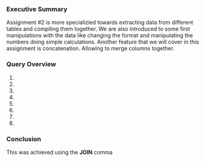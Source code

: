 <h3>Executive Summary</h3>

Assignment #2 is more specializied towards extracting data from different tables and compiling them together. We are also introduced to some first manipulations with the data like changing the format and manipulating the numbers doing simple calculations. Another feature that we will cover in this assignment is concatenation. Allowing to merge columns together.

<h3>Query Overview</h3>

<ol>
<li>
<li>
<li>
<li>
<li>
<li>
<li>
<li>
</ol>

<h3>Conclusion</h3>

This was achieved using the <b>JOIN</b> comma
